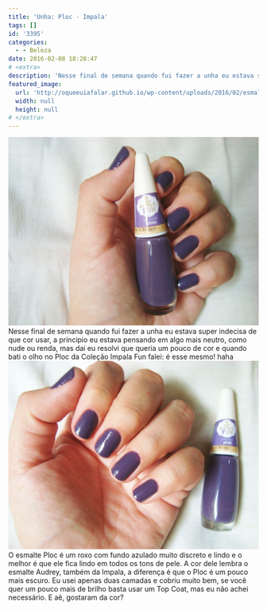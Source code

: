 ```yaml
---
title: 'Unha: Ploc - Impala'
tags: []
id: '3395'
categories:
  - - Beleza
date: 2016-02-08 18:28:47
# <extra>
description: 'Nesse final de semana quando fui fazer a unha eu estava super indecisa de que cor usar, a principio eu estava pensando em algo mais neutro, como nude ou renda, mas dai eu resolvi que queria um pouco de cor e quando bati o olho no Ploc da Coleção Impala Fun falei: é esse mesmo! haha O esmalte Ploc é um roxo com fundo azulado muito discreto e lindo e o melhor é que ele fica lindo em todos os tons de pele. A cor dele lembra o esmalte Audrey, também da Impala, a diferença é que o Ploc é um pouco mais escuro. Eu usei apenas duas camadas e cobriu muito bem, se você quer um pouco mais de brilho basta usar um Top Coat, mas eu não achei necessário. E aê, gostaram da cor?'
featured_image: 
  url: 'http://oqueeuiafalar.github.io/wp-content/uploads/2016/02/esmalte-ploc-impala-1024x768.jpg'
  width: null
  height: null
# </extra>
---
```


[![nail - ploc da impala ](/wp-content/uploads/2016/02/esmalte-ploc-impala-1024x768.jpg)](/wp-content/uploads/2016/02/esmalte-ploc-impala.jpg) Nesse final de semana quando fui fazer a unha eu estava super indecisa de que cor usar, a principio eu estava pensando em algo mais neutro, como nude ou renda, mas dai eu resolvi que queria um pouco de cor e quando bati o olho no Ploc da Coleção Impala Fun falei: é esse mesmo! haha [![coleção impala fun - esmalte ploc ](/wp-content/uploads/2016/02/ploc-impala-fun-1024x768.jpg)](/wp-content/uploads/2016/02/ploc-impala-fun.jpg) O esmalte Ploc é um roxo com fundo azulado muito discreto e lindo e o melhor é que ele fica lindo em todos os tons de pele. A cor dele lembra o esmalte Audrey, também da Impala, a diferença é que o Ploc é um pouco mais escuro. Eu usei apenas duas camadas e cobriu muito bem, se você quer um pouco mais de brilho basta usar um Top Coat, mas eu não achei necessário. E aê, gostaram da cor?
